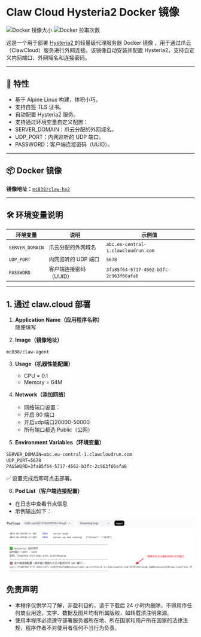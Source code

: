 
# Claw Cloud Hysteria2 Docker 镜像

![Docker 镜像大小](https://img.shields.io/docker/image-size/mc838/claw-hy2/latest)
![Docker 拉取次数](https://img.shields.io/docker/pulls/mc838/claw-hy2)

这是一个用于部署 [Hysteria2 ](https://github.com/vipmc838/claw-hy2)的轻量级代理服务器 Docker 镜像 ，用于通过爪云（ClawCloud）服务进行外网连接。该镜像自动安装并配置 Hysteria2，支持自定义内网端口、外网域名和连接密码。

---

## 🚀 特性

- 基于 Alpine Linux 构建，体积小巧。
- 支持自签 TLS 证书。
- 自动配置 Hysteria2 服务。
- 支持通过环境变量自定义配置：
- SERVER_DOMAIN：爪云分配的外网域名。
- UDP_PORT：内网监听的 UDP 端口。
- PASSWORD：客户端连接密码（UUID）。
---

## 📦 Docker 镜像

**镜像地址**：[`mc838/claw-hy2`](https://hub.docker.com/r/mc838/claw-hy2)

---

## 🛠️ 环境变量说明

| 环境变量            | 说明            | 示例值                                    |
| --------------- | ------------- | -------------------------------------- |
| `SERVER_DOMAIN` | 爪云分配的外网域名     | `abc.eu-central-1.clawcloudrun.com`    |
| `UDP_PORT`      | 内网监听的 UDP 端口  | `5678`                                 |
| `PASSWORD`      | 客户端连接密码（UUID） | `3fa85f64-5717-4562-b3fc-2c963f66afa6` |

---

## 1. 通过 claw.cloud 部署

1. **Application Name（应用程序名称）**  
   随便填写

2. **Image（镜像地址）**  
```env
mc838/claw-agent
```

3. **Usage（机器性能配置）**  
   - CPU = 0.1  
   - Memory = 64M

4. **Network（添加网络）**  
   - 网络端口设置：
   - 开启 80 端口
   - 开启udp端口20000-50000
   - 所有端口都选 Public（公网）

5. **Environment Variables（环境变量）**  
```env
SERVER_DOMAIN=abc.eu-central-1.clawcloudrun.com
UDP_PORT=5678
PASSWORD=3fa85f64-5717-4562-b3fc-2c963f66afa6
```

✅ 设置完成后即可点击部署。

6. **Pod List（客户端连接配置）**  

- 在日志中查看节点信息  
- 示例输出如下：

![示例输出](./ui.png)


## 免责声明

- 本程序仅供学习了解，非盈利目的，请于下载后 24 小时内删除，不得用作任何商业用途，文字、数据及图片均有所属版权，如转载须注明来源。  
- 使用本程序必须遵守部署服务器所在地、所在国家和用户所在国家的法律法规，程序作者不对使用者任何不当行为负责。


